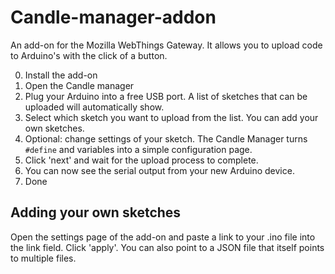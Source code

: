 # Candle-manager-addon
An add-on for the Mozilla WebThings Gateway. It allows you to upload code to Arduino's with the click of a button.

0. Install the add-on
1. Open the Candle manager
2. Plug your Arduino into a free USB port. A list of sketches that can be uploaded will automatically show.
3. Select which sketch you want to upload from the list. You can add your own sketches.
4. Optional: change settings of your sketch. The Candle Manager turns `#define` and variables into a simple configuration page.
5. Click 'next' and wait for the upload process to complete.
6. You can now see the serial output from your new Arduino device.
7. Done


## Adding your own sketches

Open the settings page of the add-on and paste a link to your .ino file into the link field. Click 'apply'. You can also point to a JSON file that itself points to multiple files.
